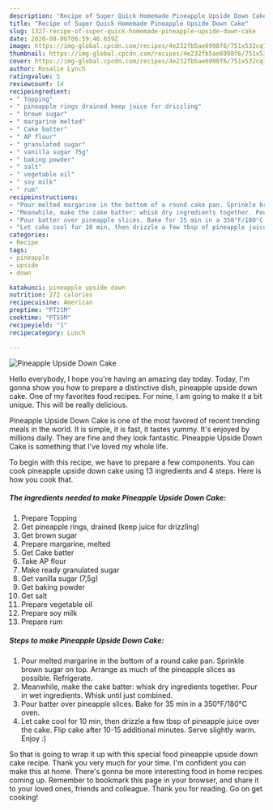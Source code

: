 ```yaml
---
description: "Recipe of Super Quick Homemade Pineapple Upside Down Cake"
title: "Recipe of Super Quick Homemade Pineapple Upside Down Cake"
slug: 1327-recipe-of-super-quick-homemade-pineapple-upside-down-cake
date: 2020-08-06T06:59:46.659Z
image: https://img-global.cpcdn.com/recipes/4e232fb5ae6998f6/751x532cq70/pineapple-upside-down-cake-recipe-main-photo.jpg
thumbnail: https://img-global.cpcdn.com/recipes/4e232fb5ae6998f6/751x532cq70/pineapple-upside-down-cake-recipe-main-photo.jpg
cover: https://img-global.cpcdn.com/recipes/4e232fb5ae6998f6/751x532cq70/pineapple-upside-down-cake-recipe-main-photo.jpg
author: Rosalie Lynch
ratingvalue: 5
reviewcount: 14
recipeingredient:
- " Topping"
- " pineapple rings drained keep juice for drizzling"
- " brown sugar"
- " margarine melted"
- " Cake batter"
- " AP flour"
- " granulated sugar"
- " vanilla sugar 75g"
- " baking powder"
- " salt"
- " vegetable oil"
- " soy milk"
- " rum"
recipeinstructions:
- "Pour melted margarine in the bottom of a round cake pan. Sprinkle brown sugar on top. Arrange as much of the pineapple slices as possible. Refrigerate."
- "Meanwhile, make the cake batter: whisk dry ingredients together. Pour in wet ingredients. Whisk until just combined."
- "Pour batter over pineapple slices. Bake for 35 min in a 350°F/180°C oven."
- "Let cake cool for 10 min, then drizzle a few tbsp of pineapple juice over the cake. Flip cake after 10-15 additional minutes. Serve slightly warm. Enjoy :)"
categories:
- Recipe
tags:
- pineapple
- upside
- down

katakunci: pineapple upside down 
nutrition: 272 calories
recipecuisine: American
preptime: "PT21M"
cooktime: "PT55M"
recipeyield: "1"
recipecategory: Lunch

---
```



![Pineapple Upside Down Cake](https://img-global.cpcdn.com/recipes/4e232fb5ae6998f6/751x532cq70/pineapple-upside-down-cake-recipe-main-photo.jpg)

Hello everybody, I hope you're having an amazing day today. Today, I'm gonna show you how to prepare a distinctive dish, pineapple upside down cake. One of my favorites food recipes. For mine, I am going to make it a bit unique. This will be really delicious.

Pineapple Upside Down Cake is one of the most favored of recent trending meals in the world. It is simple, it is fast, it tastes yummy. It's enjoyed by millions daily. They are fine and they look fantastic. Pineapple Upside Down Cake is something that I've loved my whole life.




To begin with this recipe, we have to prepare a few components. You can cook pineapple upside down cake using 13 ingredients and 4 steps. Here is how you cook that.

<!--inarticleads1-->

##### The ingredients needed to make Pineapple Upside Down Cake:

1. Prepare  Topping
1. Get  pineapple rings, drained (keep juice for drizzling)
1. Get  brown sugar
1. Prepare  margarine, melted
1. Get  Cake batter
1. Take  AP flour
1. Make ready  granulated sugar
1. Get  vanilla sugar (7,5g)
1. Get  baking powder
1. Get  salt
1. Prepare  vegetable oil
1. Prepare  soy milk
1. Prepare  rum




<!--inarticleads2-->

##### Steps to make Pineapple Upside Down Cake:

1. Pour melted margarine in the bottom of a round cake pan. Sprinkle brown sugar on top. Arrange as much of the pineapple slices as possible. Refrigerate.
1. Meanwhile, make the cake batter: whisk dry ingredients together. Pour in wet ingredients. Whisk until just combined.
1. Pour batter over pineapple slices. Bake for 35 min in a 350°F/180°C oven.
1. Let cake cool for 10 min, then drizzle a few tbsp of pineapple juice over the cake. Flip cake after 10-15 additional minutes. Serve slightly warm. Enjoy :)




So that is going to wrap it up with this special food pineapple upside down cake recipe. Thank you very much for your time. I'm confident you can make this at home. There's gonna be more interesting food in home recipes coming up. Remember to bookmark this page in your browser, and share it to your loved ones, friends and colleague. Thank you for reading. Go on get cooking!
